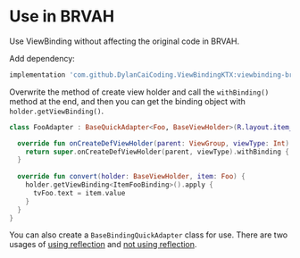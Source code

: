 # Use in BRVAH

Use ViewBinding without affecting the original code in BRVAH.

Add dependency:

```gradle
implementation 'com.github.DylanCaiCoding.ViewBindingKTX:viewbinding-brvah:1.2.6'
```

Overwrite the method of create view holder and call the `withBinding()` method at the end, and then you can get the binding object with `holder.getViewBinding()`.

```kotlin
class FooAdapter : BaseQuickAdapter<Foo, BaseViewHolder>(R.layout.item_foo) {

  override fun onCreateDefViewHolder(parent: ViewGroup, viewType: Int): BaseViewHolder {
    return super.onCreateDefViewHolder(parent, viewType).withBinding { ItemFooBinding.bind(it) }
  }
  
  override fun convert(holder: BaseViewHolder, item: Foo) {
    holder.getViewBinding<ItemFooBinding>().apply {
      tvFoo.text = item.value
    }
  }
}
```

You can also create a `BaseBindingQuickAdapter` class for use. There are two usages of [using reflection](/en/kotlin/baseclass?id=adapter) and [not using reflection](/en/kotlin/baseclass?id=adapter-1).
